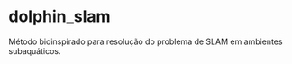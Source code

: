 dolphin_slam
============

Método bioinspirado para resolução do problema de SLAM em ambientes subaquáticos.

